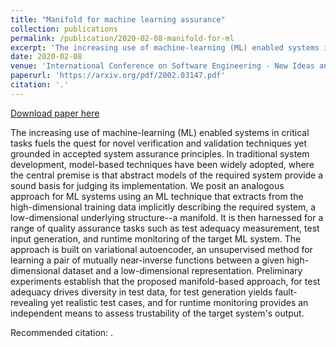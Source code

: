 ```yaml
---
title: "Manifold for machine learning assurance"
collection: publications
permalink: /publication/2020-02-08-manifold-for-ml
excerpt: 'The increasing use of machine-learning (ML) enabled systems in critical tasks fuels the quest for novel verification and validation techniques yet grounded in accepted system assurance principles. In traditional system development, model-based techniques have been widely adopted, where the central premise is that abstract models of the required system provide a sound basis for judging its implementation. We posit an analogous approach for ML systems using an ML technique that extracts from the high-dimensional training data implicitly describing the required system, a low-dimensional underlying structure--a manifold. It is then harnessed for a range of quality assurance tasks such as test adequacy measurement, test input generation, and runtime monitoring of the target ML system. The approach is built on variational autoencoder, an unsupervised method for learning a pair of mutually near-inverse functions between a given high-dimensional dataset and a low-dimensional representation. Preliminary experiments establish that the proposed manifold-based approach, for test adequacy drives diversity in test data, for test generation yields fault-revealing yet realistic test cases, and for runtime monitoring provides an independent means to assess trustability of the target system&apos;s output.'
date: 2020-02-08
venue: 'International Conference on Software Engineering - New Ideas and Emerging Results (ICSE-NIER) 2020'
paperurl: 'https://arxiv.org/pdf/2002.03147.pdf'
citation: '.'
---
```


<a href='https://arxiv.org/pdf/2002.03147.pdf'>Download paper here</a>

The increasing use of machine-learning (ML) enabled systems in critical tasks fuels the quest for novel verification and validation techniques yet grounded in accepted system assurance principles. In traditional system development, model-based techniques have been widely adopted, where the central premise is that abstract models of the required system provide a sound basis for judging its implementation. We posit an analogous approach for ML systems using an ML technique that extracts from the high-dimensional training data implicitly describing the required system, a low-dimensional underlying structure--a manifold. It is then harnessed for a range of quality assurance tasks such as test adequacy measurement, test input generation, and runtime monitoring of the target ML system. The approach is built on variational autoencoder, an unsupervised method for learning a pair of mutually near-inverse functions between a given high-dimensional dataset and a low-dimensional representation. Preliminary experiments establish that the proposed manifold-based approach, for test adequacy drives diversity in test data, for test generation yields fault-revealing yet realistic test cases, and for runtime monitoring provides an independent means to assess trustability of the target system&apos;s output.

Recommended citation: .